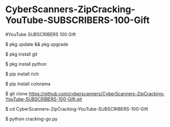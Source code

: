 # CyberScanners-ZipCracking-YouTube-SUBSCRIBERS-100-Gift

#YouTube SUBSCRIBERS 100 Gift

$ pkg update && pkg upgrade

$ pkg install git

$ pkg install python

$ pip install rich

$ pip install colorama

$ git clone https://github.com/cyberscanners/CyberScanners-ZipCracking-YouTube-SUBSCRIBERS-100-Gift.git

$ cd CyberScanners-ZipCracking-YouTube-SUBSCRIBERS-100-Gift

$ python cracking-go.py
